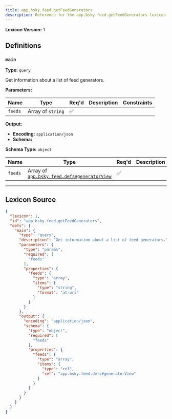 ```yaml
---
title: app.bsky.feed.getFeedGenerators
description: Reference for the app.bsky.feed.getFeedGenerators lexicon
---
```

**Lexicon Version:** 1

## Definitions

<a name="main"></a>
### `main`

**Type:** `query`

Get information about a list of feed generators.

**Parameters:**

| Name | Type | Req'd  | Description | Constraints |
|------|------|----------|-------------|-------------|
| `feeds` | Array of `string` | ✅  |  |  |
**Output:**

- **Encoding:** `application/json`
- **Schema:**

**Schema Type:** `object`

| Name | Type | Req'd  | Description | Constraints |
|------|------|----------|-------------|-------------|
| `feeds` | Array of [`app.bsky.feed.defs#generatorView`](lexicons/app/bsky/feed/defs#generatorView) | ✅  |  |  |

---

## Lexicon Source
```json
{
  "lexicon": 1,
  "id": "app.bsky.feed.getFeedGenerators",
  "defs": {
    "main": {
      "type": "query",
      "description": "Get information about a list of feed generators.",
      "parameters": {
        "type": "params",
        "required": [
          "feeds"
        ],
        "properties": {
          "feeds": {
            "type": "array",
            "items": {
              "type": "string",
              "format": "at-uri"
            }
          }
        }
      },
      "output": {
        "encoding": "application/json",
        "schema": {
          "type": "object",
          "required": [
            "feeds"
          ],
          "properties": {
            "feeds": {
              "type": "array",
              "items": {
                "type": "ref",
                "ref": "app.bsky.feed.defs#generatorView"
              }
            }
          }
        }
      }
    }
  }
}
```
